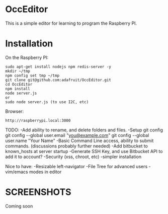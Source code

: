 OccEditor
================
This is a simple editor for learning to program the Raspberry PI.

Installation
============

On the Raspberry PI:

    sudo apt-get install nodejs npm redis-server -y
    mkdir ~/tmp
    npm config set tmp ~/tmp
    git clone git@github.com:adafruit/OccEditor.git
    cd OccEditor
    npm install
    node server.js
    or
    sudo node server.js (to use I2C, etc)

Browser:

    http://raspberrypi.local:3000

TODO:
-Add ability to rename, and delete folders and files.
-Setup git config
    git config --global user.email "you@example.com"
    git config --global user.name "Your Name"
-Basic Command Line access, ability to submit commands. (discussions probably further needed)
-Add bitbucket to known_hosts at server startup
-Generate SSH Key, and use Bitbucket API to add it to account?
-Security (xss, chroot, etc)
-simpler installation

Nice to have:
-Resizable left-navigator
-File Tree for advanced users
-vim/emacs modes in editor


SCREENSHOTS
===========
Coming soon